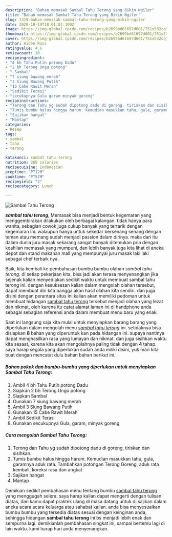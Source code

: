 ```yaml
---
description: "Bahan memasak Sambal Tahu Terong yang Bikin Ngiler"
title: "Bahan memasak Sambal Tahu Terong yang Bikin Ngiler"
slug: 1319-bahan-memasak-sambal-tahu-terong-yang-bikin-ngiler
date: 2020-10-19T18:01:02.100Z
image: https://img-global.cpcdn.com/recipes/b2699bd61697d601/751x532cq70/sambal-tahu-terong-foto-resep-utama.jpg
thumbnail: https://img-global.cpcdn.com/recipes/b2699bd61697d601/751x532cq70/sambal-tahu-terong-foto-resep-utama.jpg
cover: https://img-global.cpcdn.com/recipes/b2699bd61697d601/751x532cq70/sambal-tahu-terong-foto-resep-utama.jpg
author: Aiden Ross
ratingvalue: 4.6
reviewcount: 10
recipeingredient:
- "4 bh Tahu Putih potong Dadu"
- "2 bh Terong Ungu potong"
- " Sambal"
- "7 siung bawang merah"
- "3 Siung Bawang Putih"
- "15 Cabe Rawit Merah"
- "Sedikit Terasi"
- "secukupnya Gula garam minyak goreng"
recipeinstructions:
- "Terong dan Tahu yg sudah dipotong dadu di goreng, tiriskan dan sisihkan."
- "Tumis bumbu halus hingga harum. Kemudian masukkan tahu, gula, garamnya aduk rata. Tambahkan potongan Terong Goreng, aduk rata kembali, koreksi rasa dan angkat"
- "Sajikan hangat"
- "Mantap"
categories:
- Resep
tags:
- sambal
- tahu
- terong

katakunci: sambal tahu terong 
nutrition: 265 calories
recipecuisine: Indonesian
preptime: "PT12M"
cooktime: "PT57M"
recipeyield: "2"
recipecategory: Lunch

---
```



![Sambal Tahu Terong](https://img-global.cpcdn.com/recipes/b2699bd61697d601/751x532cq70/sambal-tahu-terong-foto-resep-utama.jpg)

<b><i>sambal tahu terong</i></b>, Memasak bisa menjadi bentuk kegemaran yang menggembirakan dilakukan oleh berbagai kalangan. tidak hanya para wanita, sebagian cowok juga cukup banyak yang tertarik dengan kegemaran ini. walaupun hanya untuk sekedar bersenang senang dengan teman atau memang sudah menjadi passion dalam dirinya. maka dari itu dalam dunia juru masak sekarang sangat banyak ditemukan pria dengan keahlian memasak yang mumpuni, dan lebih banyak juga kita lihat di aneka depot dan stand makanan mall yang mempunyai juru masak laki laki sebagai chef terbaik nya.



Baik, kita kembali ke pembahasan bumbu bumbu olahan <i>sambal tahu terong</i>. di setiap pekerjaan kita, bisa jadi akan terasa menyenangkan jika sejenak kalian menyediakan sedikit waktu untuk membuat sambal tahu terong ini. dengan kesuksesan kalian dalam mengolah olahan tersebut, dapat membuat diri kita bangga akan hasil olahan kita sendiri. dan juga disini dengan perantara situs ini kalian akan memiliki pedoman untuk membuat hidangan <u>sambal tahu terong</u> tersebut menjadi olahan yang lezat dan nikmat, oleh karena itu catat alamat laman ini di handphone anda sebagai sebagian referensi anda dalam membuat menu baru yang enak.


Saat ini langsung saja kita mulai untuk menyiapkan barang barang yang diperlukan dalam mengolah menu <u><i>sambal tahu terong</i></u> ini. setidaknya bisa disiapkan <b>8</b> bahan yang diperuntuk kan pada hidangan ini. supaya nantinya dapat menghasilkan rasa yang lumayan dan nikmat. dan juga sisihkan waktu kita sesaat, karena kita akan mengolahnya paling tidak dengan <b>4</b> tahap. saya harap segala yang diperlukan sudah anda miliki disini, yuk mari kita buat dengan mencatat dulu bahan bahan berikut ini.

<!--inarticleads1-->

##### Bahan pokok dan bumbu-bumbu yang diperlukan untuk menyiapkan Sambal Tahu Terong:

1. Ambil 4 bh Tahu Putih potong Dadu
1. Siapkan 2 bh Terong Ungu potong
1. Siapkan  Sambal
1. Gunakan 7 siung bawang merah
1. Ambil 3 Siung Bawang Putih
1. Gunakan 15 Cabe Rawit Merah
1. Ambil Sedikit Terasi
1. Gunakan secukupnya Gula, garam, minyak goreng




<!--inarticleads2-->

##### Cara mengolah Sambal Tahu Terong:

1. Terong dan Tahu yg sudah dipotong dadu di goreng, tiriskan dan sisihkan.
1. Tumis bumbu halus hingga harum. Kemudian masukkan tahu, gula, garamnya aduk rata. Tambahkan potongan Terong Goreng, aduk rata kembali, koreksi rasa dan angkat
1. Sajikan hangat
1. Mantap




Demikian sedikit pembahasan menu tentang bumbu <u>sambal tahu terong</u> yang menggugah selera. saya harap kalian dapat mengerti dengan tulisan diatas, dan kamu dapat praktek ulang di masa datang untuk di sajikan dalam aneka acara acara keluarga atau sahabat kalian. anda bisa menyesuaikan bumbu bumbu yang tersedia diatas sesuai dengan keinginan anda, sehingga hidangan <b>sambal tahu terong</b> ini bs menjadi lebih enak dan sempurna lagi. demikianlah pembahasan singkat ini, sampai bertemu lagi di lain waktu. kami harap hari anda menyenangkan.
